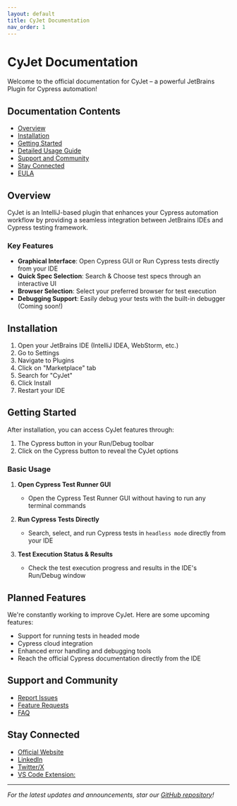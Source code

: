 ```yaml
---
layout: default
title: CyJet Documentation
nav_order: 1
---
```


# CyJet Documentation

Welcome to the official documentation for CyJet – a powerful JetBrains Plugin for Cypress automation!

## Documentation Contents

- [Overview](#overview)
- [Installation](#installation)
- [Getting Started](#getting-started)
- [Detailed Usage Guide](detailed-usage.md)
- [Support and Community](#support-and-community)
- [Stay Connected](#stay-connected)
- [EULA](EULA.md)

## Overview

CyJet is an IntelliJ-based plugin that enhances your Cypress automation workflow by providing a seamless integration between JetBrains IDEs and Cypress testing framework.

### Key Features

- **Graphical Interface**: Open Cypress GUI or Run Cypress tests directly from your IDE
- **Quick Spec Selection**: Search & Choose test specs through an interactive UI
- **Browser Selection**: Select your preferred browser for test execution
- **Debugging Support**: Easily debug your tests with the built-in debugger (Coming soon!)

## Installation

1. Open your JetBrains IDE (IntelliJ IDEA, WebStorm, etc.)
2. Go to Settings
3. Navigate to Plugins
4. Click on "Marketplace" tab
5. Search for "CyJet"
6. Click Install
7. Restart your IDE

## Getting Started

After installation, you can access CyJet features through:

1. The Cypress button in your Run/Debug toolbar
2. Click on the Cypress button to reveal the CyJet options

### Basic Usage

1. **Open Cypress Test Runner GUI**
   - Open the Cypress Test Runner GUI without having to run any terminal commands

2. **Run Cypress Tests Directly**
   - Search, select, and run Cypress tests in `headless mode` directly from your IDE

3. **Test Execution Status & Results**
   - Check the test execution progress and results in the IDE's Run/Debug window
   

## Planned Features

We're constantly working to improve CyJet. Here are some upcoming features:

- Support for running tests in headed mode
- Cypress cloud integration
- Enhanced error handling and debugging tools
- Reach the official Cypress documentation directly from the IDE

## Support and Community

- [Report Issues](https://github.com/s-chathuranga-j/cyjet-docs/issues/new)
- [Feature Requests](https://github.com/s-chathuranga-j/cyjet-docs/issues/new?assignees=&labels=feature-request)
- [FAQ](https://github.com/s-chathuranga-j/cyjet-docs#faqs)

## Stay Connected

- [Official Website](https://s-chathuranga-j.github.io/cyjet-docs/)
- [LinkedIn](https://x.com/SChathurangaJ)
- [Twitter/X](https://twitter.com/your-handle)
- [VS Code Extension: ](https://marketplace.visualstudio.com/items?itemName=ChathurangaJayasinghe.CyJet)

---

*For the latest updates and announcements, star our [GitHub repository](https://github.com/s-chathuranga-j/cyjet-docs)!*

